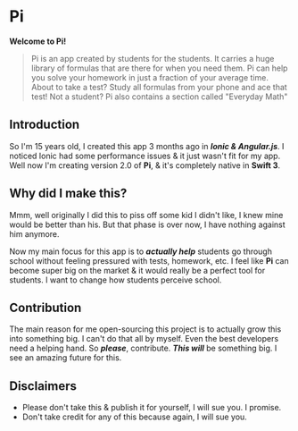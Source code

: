 # Pi

**Welcome to Pi!**

> Pi is an app created by students for the students. It carries a huge library of formulas that are there for when you need them. Pi can help you solve your homework in just a fraction of your average time. About to take a test? Study all formulas from your phone and ace that test! Not a student? Pi also contains a section called "Everyday Math"

## Introduction
So I'm 15 years old, I created this app 3 months ago in ***Ionic & Angular.js***. I noticed Ionic had some performance issues & it just wasn't fit for my app. Well now I'm creating version 2.0 of **Pi**, & it's completely native in **Swift 3**.

## Why did I make this?
Mmm, well originally I did this to piss off some kid I didn't like, I knew mine would be better than his. But that phase is over now, I have nothing against him anymore.

Now my main focus for this app is to ***actually help*** students go through school without feeling pressured with tests, homework, etc. I feel like **Pi** can become super big on the market & it would really be a perfect tool for students. I want to change how students perceive school.

## Contribution
The main reason for me open-sourcing this project is to actually grow this into something big. I can't do that all by myself. Even the best developers need a helping hand. So ***please***, contribute. ***This will*** be something big. I see an amazing future for this.

## Disclaimers
 - Please don't take this & publish it for yourself, I will sue you. I promise.
 - Don't take credit for any of this because again, I will sue you.
